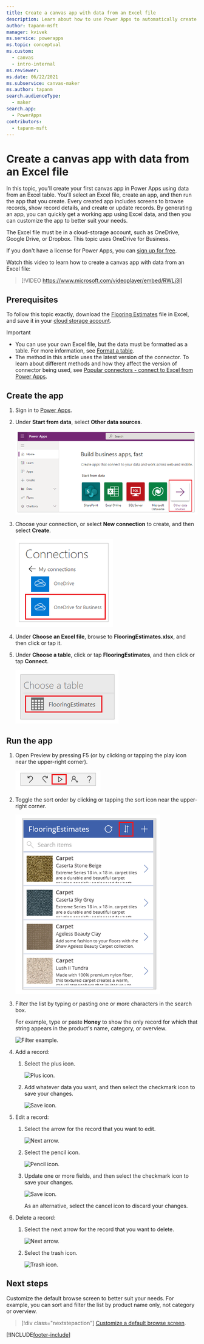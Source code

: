 ```yaml
---
title: Create a canvas app with data from an Excel file
description: Learn about how to use Power Apps to automatically create a canvas app using data stored in an Excel file in a cloud-storage account.
author: tapanm-msft
manager: kvivek
ms.service: powerapps
ms.topic: conceptual
ms.custom: 
  - canvas
  - intro-internal
ms.reviewer: 
ms.date: 06/22/2021
ms.subservice: canvas-maker
ms.author: tapanm
search.audienceType: 
  - maker
search.app: 
  - PowerApps
contributors:
  - tapanm-msft
---
```

# Create a canvas app with data from an Excel file

In this topic, you'll create your first canvas app in Power Apps using data from an Excel table. You'll select an Excel file, create an app, and then run the app that you create. Every created app includes screens to browse records, show record details, and create or update records. By generating an app, you can quickly get a working app using Excel data, and then you can customize the app to better suit your needs. 

The Excel file must be in a cloud-storage account, such as OneDrive, Google Drive, or Dropbox. This topic uses OneDrive for Business.

If you don't have a license for Power Apps, you can [sign up for free](../signup-for-powerapps.md).

Watch this video to learn how to create a canvas app with data from an Excel file:
> [!VIDEO https://www.microsoft.com/videoplayer/embed/RWLj3l]

## Prerequisites

To follow this topic exactly, download the [Flooring Estimates](https://az787822.vo.msecnd.net/documentation/get-started-from-data/FlooringEstimates.xlsx) file in Excel, and save it in your [cloud storage account](connections/cloud-storage-blob-connections.md).

> [!IMPORTANT]
> - You can use your own Excel file, but the data must be formatted as a table. For more information, see [Format a table](how-to-excel-tips.md).
> - The method in this article uses the latest version of the connector. To learn about different methods and how they affect the version of connector being used, see [Popular connectors - connect to Excel from Power Apps](connections/connection-excel.md).

## Create the app

1. Sign in to [Power Apps](https://make.powerapps.com?utm_source=padocs&utm_medium=linkinadoc&utm_campaign=referralsfromdoc).

1. Under **Start from data**, select **Other data sources**.

    ![Choose other data sources.](./media/get-started-create-from-data/start-from-data.png)

1. Choose your connection, or select **New connection** to create, and then select **Create**.

    ![Choose your data source.](./media/get-started-create-from-data/odfb-tile.png)

1. Under **Choose an Excel file**, browse to **FlooringEstimates.xlsx**, and then click or tap it. 

1. Under **Choose a table**, click or tap **FlooringEstimates**, and then click or tap **Connect**.

    ![Choose your table.](./media/get-started-create-from-data/choose-table.png)

## Run the app

1. Open Preview by pressing F5 (or by clicking or tapping the play icon near the upper-right corner).

    ![Open Preview.](./media/get-started-create-from-data/open-preview.png)

1. Toggle the sort order by clicking or tapping the sort icon near the upper-right corner.

    ![Sort icon.](./media/get-started-create-from-data/sort-icon.png)

1. Filter the list by typing or pasting one or more characters in the search box.

    For example, type or paste **Honey** to show the only record for which that string appears in the product's name, category, or overview.

    ![Filter example.](./media/get-started-create-from-data/filter-example.png)

1. Add a record:

    1. Select the plus icon.

        ![Plus icon.](./media/get-started-create-from-data/plus-icon.png)

    1. Add whatever data you want, and then select the checkmark icon to save your changes.

        ![Save icon.](./media/get-started-create-from-data/save-icon.png)

1. Edit a record:

    1. Select the arrow for the record that you want to edit.

        ![Next arrow.](./media/get-started-create-from-data/next-arrow.png)

    1. Select the pencil icon.

        ![Pencil icon.](./media/get-started-create-from-data/pencil-icon.png)

    1. Update one or more fields, and then select the checkmark icon to save your changes.

        ![Save icon.](./media/get-started-create-from-data/save-icon.png)

        As an alternative, select the cancel icon to discard your changes.

1. Delete a record:

    1. Select the next arrow for the record that you want to delete.

        ![Next arrow.](./media/get-started-create-from-data/next-arrow.png)

    1. Select the trash icon.

        ![Trash icon.](./media/get-started-create-from-data/trash-icon.png)

## Next steps

Customize the default browse screen to better suit your needs. For example, you can sort and filter the list by product name only, not category or overview.

> [!div class="nextstepaction"]
> [Customize a default browse screen](customize-layout-sharepoint.md).


[!INCLUDE[footer-include](../../includes/footer-banner.md)]